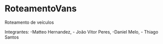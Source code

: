 # RoteamentoVans
Roteamento de veículos

Integrantes:
-Matteo Hernandez, - João Vitor Peres, -Daniel Melo, - Thiago Santos
